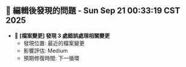 ## 🚨 編輯後發現的問題 - Sun Sep 21 00:33:19 CST 2025

- 🔄 **[檔案變更] 發現        3 處錯誤處理相關變更**
  - 發現位置: 最近的檔案變更
  - 影響評估: Medium
  - 預期修復時間: 下一循環

